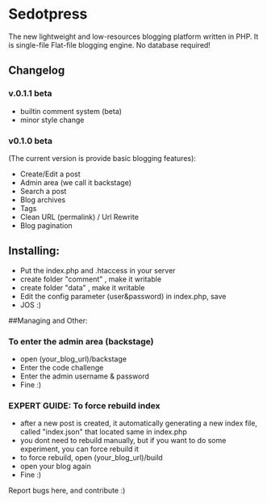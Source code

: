 # Sedotpress
The new lightweight and low-resources blogging platform written in PHP. It is single-file Flat-file blogging engine. No database required!

## Changelog

### v.0.1.1 beta
* builtin comment system (beta)
* minor style change
### v0.1.0 beta
(The current version is provide basic blogging features):
* Create/Edit a post
* Admin area (we call it backstage)
* Search a post
* Blog archives
* Tags
* Clean URL (permalink) / Url Rewrite
* Blog pagination

## Installing:
* Put the index.php and .htaccess in your server
* create folder "comment" , make it writable
* create folder "data" , make it writable
* Edit the config parameter (user&password) in index.php, save
* JOS :)

##Managing and Other:

### To enter the admin area (backstage)
* open (your_blog_url)/backstage
* Enter the code challenge
* Enter the admin username & password
* Fine :)

### EXPERT GUIDE: To force rebuild index
* after a new post is created, it automatically generating a new index file, called "index.json" that located same in index.php
* you dont need to rebuild manually, but if you want to do some experiment, you can force rebuild it
* to force rebuild, open (your_blog_url)/build
* open your blog again
* Fine :)

Report bugs here, and contribute :)
